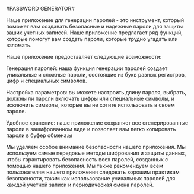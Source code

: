 #PASSWORD GENERATOR#

Наше приложение для генерации паролей - это инструмент, который поможет вам создавать безопасные и надежные пароли для защиты ваших учетных записей. Наше приложение предлагает ряд функций, которые помогут вам создать пароли, которые трудно угадать или взломать.

Наше приложение предоставляет следующие возможности:

Генерация паролей: наша функция генерации паролей создает уникальные и сложные пароли, состоящие из букв разных регистров, цифр и специальных символов.

Настройка параметров: вы можете настроить длину пароля, выбрать, должны ли пароли включать цифры или специальные символы, и исключить символы, которые вы не хотите использовать в своем пароле.

Удобное хранение: наше приложение сохраняет все сгенерированные пароли в зашифрованном виде и позволяет вам легко копировать пароли в буфер обмена.ы

Мы уделяем особое внимание безопасности нашего приложения. Мы используем самые передовые методы шифрования и защиты данных, чтобы гарантировать безопасность всех паролей, созданных с помощью нашего приложения. Мы также рекомендуем всем пользователям нашего приложения следовать хорошим практикам безопасности, таким как использование уникальных паролей для каждой учетной записи и периодическая смена паролей.
